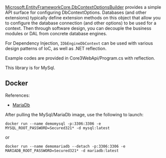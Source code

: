 [Microsoft.EntityFrameworkCore.DbContextOptionsBuilder](https://learn.microsoft.com/en-us/dotnet/api/microsoft.entityframeworkcore.dbcontextoptionsbuilder) provides a simple API surface for configuring DbContextOptions. Databases (and other extensions) typically define extension methods on this object that allow you to configure the database connection (and other options) to be used for a context. Then through software design, you can decouple the business modules or DAL from concrete database engines.

For Dependency Injection, `IDbEngineDbContext` can be used with various design patterns of IoC, as well as .NET reflection.

Example codes are provided in Core3WebApi/Program.cs with reflection.

This library is for MySql.

## Docker

References:

* [MariaDb](https://hub.docker.com/_/mariadb)

After pulling the MySql/MariaDb image, use the following to launch:

```
docker run --name demomysql -p:3306:3306 -e MYSQL_ROOT_PASSWORD=Secured321* -d mysql:latest
```

or 

```
docker run --name demomariadb --detach -p:3306:3306 -e MARIADB_ROOT_PASSWORD=Secured321* -d mariadb:latest
```